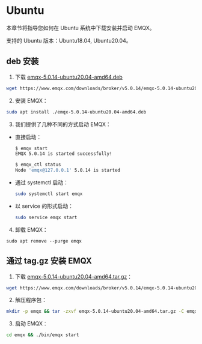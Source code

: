 # Ubuntu

本章节将指导您如何在 Ubuntu 系统中下载安装并启动 EMQX。

支持的 Ubuntu 版本：Ubuntu18.04, Ubuntu20.04。

## deb 安装

1. 下载 [emqx-5.0.14-ubuntu20.04-amd64.deb](https://www.emqx.com/downloads/broker/v5.0.14/emqx-5.0.14-ubuntu20.04-amd64.deb)

```bash
wget https://www.emqx.com/downloads/broker/v5.0.14/emqx-5.0.14-ubuntu20.04-amd64.deb
```

2. 安装 EMQX：

```bash
sudo apt install ./emqx-5.0.14-ubuntu20.04-amd64.deb
```

3. 我们提供了几种不同的方式启动 EMQX：

- 直接启动：

  ```bash
  $ emqx start
  EMQX 5.0.14 is started successfully!

  $ emqx_ctl status
  Node 'emqx@127.0.0.1' 5.0.14 is started
  ```

- 通过 systemctl 启动：

  ```bash
  sudo systemctl start emqx
  ```

- 以 service 的形式启动：

  ```bash
  sudo service emqx start
  ```

4. 卸载 EMQX：

  ```shell
  sudo apt remove --purge emqx
  ```

## 通过 tag.gz 安装 EMQX

1. 下载 [emqx-5.0.14-ubuntu20.04-amd64.tar.gz](https://www.emqx.com/downloads/broker/v5.0.14/emqx-5.0.14-ubuntu20.04-amd64.tar.gz)：

```bash
wget https://www.emqx.com/downloads/broker/v5.0.14/emqx-5.0.14-ubuntu20.04-amd64.tar.gz
```

2. 解压程序包：

```bash
mkdir -p emqx && tar -zxvf emqx-5.0.14-ubuntu20.04-amd64.tar.gz -C emqx
```

3. 启动 EMQX：

```bash
cd emqx && ./bin/emqx start
```
